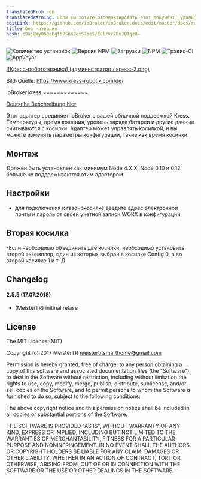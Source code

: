 ```yaml
---
translatedFrom: en
translatedWarning: Если вы хотите отредактировать этот документ, удалите поле «translationFrom», в противном случае этот документ будет снова автоматически переведен
editLink: https://github.com/ioBroker/ioBroker.docs/edit/master/docs/ru/adapterref/iobroker.kress/README.md
title: без названия
hash: c9ajOWy060qBgt59SnKZoxSZoe5/ECl/vr7DuJQTqz0=
---
```

![Количество установок](http://iobroker.live/badges/kress-stable.svg)
![Версия NPM](http://img.shields.io/npm/v/iobroker.kress.svg)
![Загрузки](https://img.shields.io/npm/dm/iobroker.kress.svg)
![NPM](https://nodei.co/npm/iobroker.kress.png?downloads=true)
![Трэвис-CI](https://api.travis-ci.org/MeisterTR/ioBroker.kress.svg?branch=master)
![AppVeyor](https://ci.appveyor.com/api/projects/status/github/MeisterTR/ioBroker.kress?branch=master&svg=true)

[![Кресс-робототехника] (администратор / кресс-2.png)](https://www.kress-robotik.com/de/)

Bild-Quelle: https://www.kress-robotik.com/de/

ioBroker.kress =============

[Deutsche Beschreibung hier](README_de.md)

Этот адаптер соединяет IoBroker с вашей облачной поддержкой Kress. Температуры, время кошения, уровень заряда батареи и другие данные считываются с косилки. Адаптер может управлять косилкой, и вы можете изменять параметры конфигурации, такие как время косички.

## Монтаж
Должен быть установлен как минимум Node 4.X.X, Node 0.10 и 0.12 больше не поддерживаются этим адаптером.

## Настройки
- для подключения к газонокосилке введите адрес электронной почты и пароль от своей учетной записи WORX в конфигурации.

## Вторая косилка
-Если необходимо объединить две косилки, необходимо установить второй экземпляр, один из которых выбран в косилке Config 0, а во второй косилке 1 и т. Д.

## Changelog
#### 2.5.5 (17.07.2018)
* (MeisterTR) initinal relase

## License
The MIT License (MIT)

Copyright (c) 2017 MeisterTR <meistertr.smarthome@gmail.com>

Permission is hereby granted, free of charge, to any person obtaining a copy
of this software and associated documentation files (the "Software"), to deal
in the Software without restriction, including without limitation the rights
to use, copy, modify, merge, publish, distribute, sublicense, and/or sell
copies of the Software, and to permit persons to whom the Software is
furnished to do so, subject to the following conditions:

The above copyright notice and this permission notice shall be included in
all copies or substantial portions of the Software.

THE SOFTWARE IS PROVIDED "AS IS", WITHOUT WARRANTY OF ANY KIND, EXPRESS OR
IMPLIED, INCLUDING BUT NOT LIMITED TO THE WARRANTIES OF MERCHANTABILITY,
FITNESS FOR A PARTICULAR PURPOSE AND NONINFRINGEMENT. IN NO EVENT SHALL THE
AUTHORS OR COPYRIGHT HOLDERS BE LIABLE FOR ANY CLAIM, DAMAGES OR OTHER
LIABILITY, WHETHER IN AN ACTION OF CONTRACT, TORT OR OTHERWISE, ARISING FROM,
OUT OF OR IN CONNECTION WITH THE SOFTWARE OR THE USE OR OTHER DEALINGS IN
THE SOFTWARE.